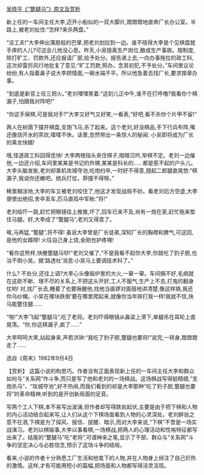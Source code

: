 [吴晓平《“蹩腿马”》原文及赏析](https://www.vrrw.net/wx/15289.html)

新上任的一车间主任大李,迈开小船似的一双大脚片,蹬蹬蹬地直奔厂长办公室。半路上,被老刘扯住:“怎样?来杀两盘。”

“没工夫!”大李伸出蒲扇般的巴掌,把老刘划拉到一边。谁不晓得大李是个见棋盘就手痒的人儿?可这会儿他没心思。昨天,小吴擅离生产岗位,酿成生产事故。按制度,除打旷工、罚款外,还应报请厂部,给予处分。报告递上去,一向办事拖拉的政工科,这次却雷厉风行地批复了意见:“旷工罚款,照办。念其初犯,不予处分。”车间里议论纷纷,有人指着鼻子说大李顾情面,一碗水端不平。所以他急着去找厂长,要求按章办事。

“到底是新官上任三把火。”老刘嘿嘿笑着:“这刻儿正中午,谁不在打呼噜?我看你个棋漏子,怕跟我对阵吧!”

“你这手屎棋,可是我对手?”大李又好气又好笑,一看表,“好吧,看不杀你个片甲不留!”

两人在树荫下摆开棋盘,支炮飞马,杀了起来。这个老刘,好没棋品,手下行兵布阵,嘴还像烧开水的茶炊,喋喋不休。话里,忽然带出一条惊人的秘闻: 小吴即将成为厂长的乘龙快婿!

哦,怪道政工科回得恁快! 大李两根指头夹住棋子,暗暗沉吟,举棋不定。老刘一边催他,一边还介绍,车间里某某是书记的外甥,某某是科长的……都是惹不起的户头儿。大李头脑发胀,老刘却乘机攻城夺池,吃炮扫卒,一时好不得意,翘起二郎腿直晃悠:“棋漏子,我说你还嫩吧。统兵打仗。莽撞不得呀。”

稀里糊涂地,大李的车又被老刘咬住了,他这才发现战局不妙。看老刘后方空虚,大李便使出绝招,舍卒丢车,匹马直捣中军帐:“将!”

老刘给吓一跳,赶忙把眼镜往上推推,坏了,回车已来不及,尚有一炮在家,赶忙拖来垫住马腿。好,大李成了“蹩腿马”,老刘又得意了。

唉,马再猛,“蹩腿”,将不得! 虽说大李曾是厂长徒弟,深知厂长的胸襟和脾气,可这回,是他的女婿呀! 火往自己身上烧,金刚也护疼哩!

“看你这熊样,快撤蹩腿马唦!”老刘又催了,“不是我看不起你大李,你就吃了豹子胆,也治不倒小吴。据‘路透社’消息:小吴马上要调技术科了。”

什么? 不处分,还往上调?大李心头像锻炉里的大火,一窜一窜。车间搞不好,毛病就在这砍不断、理不尽的关系上,不把这头开好,工人不服气,生产上不去,打鬼的翻身仗哟! 对,找厂长去,睡着了也要揪醒他,找他当面锣对面鼓地讲清楚,像这样搞,我还你乌纱帽。小吴在哪块跌倒’要在哪里爬起来,就像你当年摔打我一样!我就不信,快马能蹩住腿……

“啪!”大李飞起“蹩腿马”,吃了老将。老刘吓得眼镜从鼻梁上滑下,单腿吊在耳轮上直晃荡。“你,你这棋漏子,疯了……”

大李呵呵大笑,站起身来,声若洪钟:“我吃了豹子胆,蹩腿也要将!”说完,一转身,蹬蹬蹬走了……

选自《周末》1982年9月4日



【赏析】 这篇小说的构思巧。作者没有正面表现新上任的一车间主任大李和群众如何与“关系网”作斗争,而只是写了他和老刘的一场棋战。这场棋战写得挺精细,“支炮杀马”、“攻城夺池”,好不热闹,而我们看到的却是大李那种“吃了豹子胆,蹩腿也要将”的革命精神,听到的是开创新局面的足音。

写两个工人下棋,本不易写出波澜,但作者却写得跌宕起伏,主要是由于把下棋和人物的内心活动结合起来写,让人们从这个下棋场面看到人物的心灵深处。老刘醉翁之意不在酒,下棋是为了探风、报信、提醒、暗示,而对大李来说,“下棋”不啻是一场实战演习。老刘以棋喻事,大李以事看棋,一场棋战,把两人的心理活动和性格特征都写出来了。结尾的“蹩腿马”吃“老将”,可谓神来之笔,显示了干部、群众与“关系网”斗争的坚定决心与必胜信念,预示了这场斗争的结局。

看来,小说的作者十分熟悉工厂生活和他笔下的人物,并在人物身上倾注了自己炽热的激情。这样,才有可能用短小的篇幅,把场面和人物都写得活灵活现。

